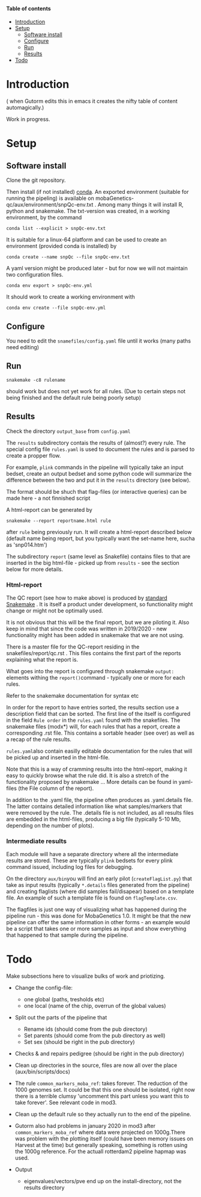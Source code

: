 #### Table of contents <!-- :TOC: -->
- [Introduction](#introduction)
- [Setup](#setup)
  - [Software install](#software-install)
  - [Configure](#configure)
  - [Run](#run)
  - [Results](#results)
- [Todo](#todo)

# Introduction
( when Gutorm edits this in emacs it creates the nifty table of content automagically.)

Work in progress.

# Setup

## Software install
Clone the git repository. 

Then install (if not installed)
[conda](https://docs.conda.io/projects/conda/en/latest/user-guide/install/index.html).
An exported environment (suitable for running the pipeling) is
available on mobaGenetics-qc/aux/environment/snpQc-env.txt .  Among
many things it will install R, python and snakemake. The txt-version
was created, in a working environment, by the command

`conda list --explicit > snpQc-env.txt`

It is suitable for a linux-64 platform and can be used to create an
environment (provided conda is installed) by 

`conda create --name snpQc --file snpQc-env.txt`


A yaml version might be produced later - but for now we will not
maintain two configuration files.

`conda env export > snpQc-env.yml`

It should work to create a working environment with 

`conda env create --file snpQc-env.yml`

## Configure 
You need to edit the `snamefiles/config.yaml` file until it works (many paths need editing)

## Run

`snakemake -c8 rulename`

should work but does not yet work for all rules. (Due to certain steps
not being finished and the default rule being poorly setup)

## Results
Check the directory `output_base` from `config.yaml`

The `results` subdirectory contais the results of (almost?) every
rule. The special config file `rules.yaml` is used to document the
rules and is parsed to create a propper flow.

For example, `plink` commands in the pipeline will typically take an input bedset,
create an output bedset and some python code will summarize the difference
between the two and put it in the `results` directory (see below). 

The format should be shuch that flag-files (or interactive queries) can be made here - a not finnished script 

A html-report can be generated by 

`snakemake --report reportname.html rule`

after `rule` being previously run. It will create a html-report
described below (default name being report, but you typically want the
set-name here, sucha as 'snp014.htm')

The subdirectory `report` (same level as Snakefile) contains files to
that are inserted in the big html-file - picked up from `results` -
see the section below for more details.

### Html-report

The QC report (see how to make above) is produced by [standard
Snakemake](https://snakemake.readthedocs.io/en/stable/snakefiles/reporting.html)
. It is itself a product under development, so functionality might
change or might not be optimally used.

It is not obvious that this will be the final report, but we are
piloting it. Also keep in mind that since the code was written in
2019/2020 - new functionality might has been added in snakemake that
we are not using.

There is a master file for the QC-report residing in the
snakefiles/report/qc.rst . This files contains the first part of the
reports explaining what the report is.

What goes into the report is configured through snakemake `output:`
elements withing the `report()`command - typically one or more for
each rules.

Refer to the snakemake documentation for syntax etc

In order for the report to have entries sorted, the results section
use a description field that can be sorted. The first line of the
itself is configured in the field `Rule order` in the `rules.yaml`
found with the snakefiles.  The snakemake files (modx*) will, for each rules
that has a report, create a corresponding .rst file. This contains a
sortable header (see over) as well as a recap of the rule results.

`rules.yaml`also contain easilly editable documentation for the rules
that will be picked up and inserted in the html-file.

Note that this is a way of cramming results into the html-report,
making it easy to quickly browse what the rule did. It is also a
stretch of the functionality proposed by snakemake ... More details
can be found in yaml-files (the File column of the report).

In addition to the .yaml file, the pipeline often produces as
.yaml.details file. The latter contains detailed information like what
samples/markers that were removed by the rule. The .details file is
not included, as all results files are embedded in the html-files,
producing a big file (typically 5-10 Mb, depending on the number of
plots).


### Intermediate results
Each module will have a separate directory where all the intermediate
results are stored. These are typically `plink` bedsets for every plink
command issued, including log files for debugging. 

On the directory `aux/bin`you will find an early pilot
(`createFlagList.py`) that take as input results (typically
`*.details` files generated from the pipeline) and creating flaglists
(where did samples fail/disapear) based on a template file. An example
of such a template file is found on `flagTemplate.csv`.

The flagfiles is just one way of visualizing what has happened during
the pipeline run - this was done for MobaGenetics 1.0. It might be
that the new pipeline can offer the same information in other forms -
an example would be a script that takes one or more samples as input
and show everything that happened to that sample during the pipeline.


# Todo
Make subsections here to visualize bulks of work and priotizing. 
- Change the config-file:
  - one global (paths, tresholds etc)
  - one local (name of the chip, overrun of the global values)
- Split out the parts of the pipeline that 
  - Rename ids (should come from the pub directory)
  - Set parents (should come from the pub directory as well)
  - Set sex (should be right in the pub directory)
- Checks & and repairs pedigree (should be right in the pub directory)
- Clean up directories in the source, files are now all over the place (aux/bin/scripts/docs)
- The rule `common_markers_moba_ref`: takes forever. The reduction of
  the 1000 genomes set. It could be that this one should be isolated,
  right now there is a terrible clumsy 'uncomment this part unless you
  want this to take forever'. See relevant code in mod3.

- Clean up the default rule so they actually run to the end of the pipeline. 

- Gutorm also had problems in january 2020 in mod3 after
  `common_markers_moba_ref` where data were projected on 1000g.There
  was problem with the plotting itself (could have been memory issues
  on Harvest at the time) but generally speaking, something is rotten
  using the 1000g reference. For the actuall rotterdam2 pipeline
  hapmap was used.

- Output
  - eigenvalues/vectors/pve end up on the install-directory, not the results directory

